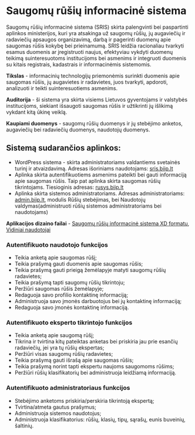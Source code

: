 # Saugomų rūšių informacinė sistema
Saugomų rūšių informacinė sistema (SRIS) skirta palengvinti bei paspartinti aplinkos ministerijos, kuri yra atsakinga už saugomų rūšių, jų augaviečių ir radaviečių apsaugos organizavimą, darbą ir pagerinti duomenų apie saugomas rūšis kokybę bei prieinamumą. SRIS leidžia racionaliau tvarkyti esamus duomenis ar įregistruoti naujus, efektyviau vykdyti duomenų teikimą suinteresuotoms institucijoms bei asmenims ir integruoti duomenis su kitais registrais, kadastrais ir informacinėmis sistemomis.

**Tikslas** - informacinių technologijų priemonėmis surinkti duomenis apie saugomas rūšis, jų augavietes ir radavietes, juos tvarkyti, apdoroti, analizuoti ir teikti suinteresuotiems asmenims.

**Auditorija** - ši sistema yra skirta visiems Lietuvos gyventojams ir valstybės institucijoms, siekiant išsaugoti saugomas rūšis ir užtikrinti jų išlikimą vykdant kitą ūkinę veiklą.

**Kaupiami duomenys** - saugomų rūšių duomenys ir jų stebėjimo anketos, augaviečių bei radaviečių duomenys, naudotojų duomenys.

## Sistemą sudarančios aplinkos:

- WordPress sistema - skirta administratoriams valdantiems svetainės turinį ir atvaizdavimą. Adresas išoriniams naudotojams: [sris.biip.lt](https://sris.biip.lt)
- Aplinka skirta autentifikuotiems asmenims pateikti bei gauti informaciją apie saugomas rūšis. Taip pat aplinka skirta saugomas rūšių tikrintojams. Tiesioginis adresas: [rusys.biip.lt](https://rusys.biip.lt)
- Aplinka skirta sistemos administratoriams. Adresas administratoriams: [admin.biip.lt](https://admin.biip.lt), modulis Rūšių stebėjimas, bei Naudotojų valdymas(administruoti rūšių sistemos administratoriams bei naudotojams)

**Aplikacijos dizaino failai** - [Saugomų rūšių informacinė sistema XD formatu](src/design/Rusiu%20stebejimas.xd), [Vidiniai naudotojai](src/design/Vidiniai%20naudotojai.xd)

### Autentifikuoto naudotojo funkcijos
- Teikia anketą apie saugomas rūšį;
- Teikia prašymą gauti duomenis apie saugomas rūšis;
- Teikia prašymą gauti prieigą žemėlapyje matyti saugomų rūšių radavietes;
- Teikia prašymą tapti saugomų rūšių tikrintoju;
- Peržiūri saugomas rūšis žemėlapyje;
- Redaguoja savo profilio kontaktinę informaciją;
- Administruoja savo įmonės darbuotojus bei jų kontaktinę informaciją;
- Redaguoja savo įmonės kontaktinę informaciją.

### Autentifikuoto eksperto tikrintojo funkcijos
- Teikia anketą apie saugomą rūšį;
- Tikrina ir tvirtina kitų pateiktas anketas bei priskiria jau prie esančių radaviečių, jei yra tų rūšių ekspertas;
- Peržiūri visas saugomų rūšių radavietes;
- Teikia prašymą gauti išrašą apie saugomas rūšis;
- Teikia prašymą norint tapti ekspertu naujoms saugomoms rūšims;
- Peržiūri rūšių klasifikatorių bei administruoja leidžiamą informaciją.

### Autentifikuoto administratoriaus funkcijos
- Stebėjimo anketoms priskiria/perskiria tikrintoją ekspertą;
- Tvirtina/atmeta gautus prašymus;
- Administruoja sistemos naudotojus;
- Administruoja klasifikatorius: rūšių, klasių, tipų, sąrašų, eunis buveinių, šaltinių.

